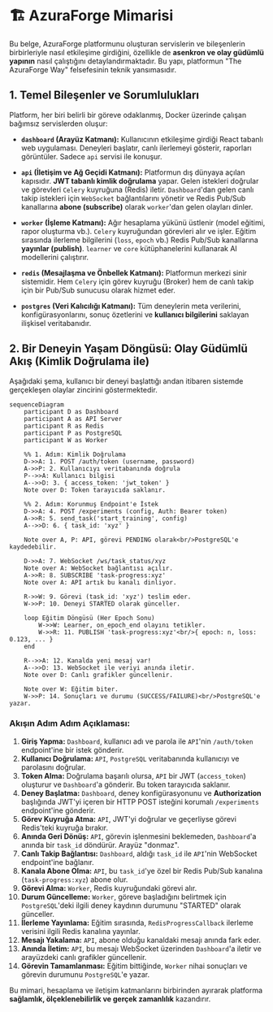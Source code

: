 # 🏗️ AzuraForge Mimarisi

Bu belge, AzuraForge platformunu oluşturan servislerin ve bileşenlerin birbirleriyle nasıl etkileşime girdiğini, özellikle de **asenkron ve olay güdümlü yapının** nasıl çalıştığını detaylandırmaktadır. Bu yapı, platformun "The AzuraForge Way" felsefesinin teknik yansımasıdır.

## 1. Temel Bileşenler ve Sorumlulukları

Platform, her biri belirli bir göreve odaklanmış, Docker üzerinde çalışan bağımsız servislerden oluşur:

*   **`dashboard` (Arayüz Katmanı):** Kullanıcının etkileşime girdiği React tabanlı web uygulaması. Deneyleri başlatır, canlı ilerlemeyi gösterir, raporları görüntüler. Sadece `api` servisi ile konuşur.

*   **`api` (İletişim ve Ağ Geçidi Katmanı):** Platformun dış dünyaya açılan kapısıdır. **JWT tabanlı kimlik doğrulama** yapar. Gelen istekleri doğrular ve görevleri `Celery` kuyruğuna (Redis) iletir. `Dashboard`'dan gelen canlı takip istekleri için `WebSocket` bağlantılarını yönetir ve Redis Pub/Sub kanallarına **abone (subscribe)** olarak `worker`'dan gelen olayları dinler.

*   **`worker` (İşleme Katmanı):** Ağır hesaplama yükünü üstlenir (model eğitimi, rapor oluşturma vb.). `Celery` kuyruğundan görevleri alır ve işler. Eğitim sırasında ilerleme bilgilerini (`loss`, `epoch` vb.) Redis Pub/Sub kanallarına **yayınlar (publish)**. `learner` ve `core` kütüphanelerini kullanarak AI modellerini çalıştırır.

*   **`redis` (Mesajlaşma ve Önbellek Katmanı):** Platformun merkezi sinir sistemidir. Hem `Celery` için görev kuyruğu (Broker) hem de canlı takip için bir Pub/Sub sunucusu olarak hizmet eder.

*   **`postgres` (Veri Kalıcılığı Katmanı):** Tüm deneylerin meta verilerini, konfigürasyonlarını, sonuç özetlerini ve **kullanıcı bilgilerini** saklayan ilişkisel veritabanıdır.

## 2. Bir Deneyin Yaşam Döngüsü: Olay Güdümlü Akış (Kimlik Doğrulama ile)

Aşağıdaki şema, kullanıcı bir deneyi başlattığı andan itibaren sistemde gerçekleşen olaylar zincirini göstermektedir.

```mermaid
sequenceDiagram
    participant D as Dashboard
    participant A as API Server
    participant R as Redis
    participant P as PostgreSQL
    participant W as Worker

    %% 1. Adım: Kimlik Doğrulama
    D->>A: 1. POST /auth/token (username, password)
    A->>P: 2. Kullanıcıyı veritabanında doğrula
    P-->>A: Kullanıcı bilgisi
    A-->>D: 3. { access_token: 'jwt_token' }
    Note over D: Token tarayıcıda saklanır.

    %% 2. Adım: Korunmuş Endpoint'e İstek
    D->>A: 4. POST /experiments (config, Auth: Bearer token)
    A->>R: 5. send_task('start_training', config)
    A-->>D: 6. { task_id: 'xyz' }

    Note over A, P: API, görevi PENDING olarak<br/>PostgreSQL'e kaydedebilir.

    D->>A: 7. WebSocket /ws/task_status/xyz
    Note over A: WebSocket bağlantısı açılır.
    A->>R: 8. SUBSCRIBE 'task-progress:xyz'
    Note over A: API artık bu kanalı dinliyor.

    R->>W: 9. Görevi (task_id: 'xyz') teslim eder.
    W->>P: 10. Deneyi STARTED olarak günceller.
    
    loop Eğitim Döngüsü (Her Epoch Sonu)
        W->>W: Learner, on_epoch_end olayını tetikler.
        W->>R: 11. PUBLISH 'task-progress:xyz'<br/>{ epoch: n, loss: 0.123, ... }
    end

    R-->>A: 12. Kanalda yeni mesaj var!
    A-->>D: 13. WebSocket ile veriyi anında iletir.
    Note over D: Canlı grafikler güncellenir.
    
    Note over W: Eğitim biter.
    W->>P: 14. Sonuçları ve durumu (SUCCESS/FAILURE)<br/>PostgreSQL'e yazar.
```

### Akışın Adım Adım Açıklaması:

1.  **Giriş Yapma:** `Dashboard`, kullanıcı adı ve parola ile `API`'nin `/auth/token` endpoint'ine bir istek gönderir.
2.  **Kullanıcı Doğrulama:** `API`, `PostgreSQL` veritabanında kullanıcıyı ve parolasını doğrular.
3.  **Token Alma:** Doğrulama başarılı olursa, `API` bir JWT (`access_token`) oluşturur ve `Dashboard`'a gönderir. Bu token tarayıcıda saklanır.
4.  **Deney Başlatma:** `Dashboard`, deney konfigürasyonunu ve **Authorization** başlığında JWT'yi içeren bir HTTP POST isteğini korumalı `/experiments` endpoint'ine gönderir.
5.  **Görev Kuyruğa Atma:** `API`, JWT'yi doğrular ve geçerliyse görevi Redis'teki kuyruğa bırakır.
6.  **Anında Geri Dönüş:** `API`, görevin işlenmesini beklemeden, `Dashboard`'a anında bir `task_id` döndürür. Arayüz "donmaz".
7.  **Canlı Takip Bağlantısı:** `Dashboard`, aldığı `task_id` ile `API`'nin WebSocket endpoint'ine bağlanır.
8.  **Kanala Abone Olma:** `API`, bu `task_id`'ye özel bir Redis Pub/Sub kanalına (`task-progress:xyz`) abone olur.
9.  **Görevi Alma:** `Worker`, Redis kuyruğundaki görevi alır.
10. **Durum Güncelleme:** `Worker`, göreve başladığını belirtmek için `PostgreSQL`'deki ilgili deney kaydının durumunu "STARTED" olarak günceller.
11. **İlerleme Yayınlama:** Eğitim sırasında, `RedisProgressCallback` ilerleme verisini ilgili Redis kanalına yayınlar.
12. **Mesajı Yakalama:** `API`, abone olduğu kanaldaki mesajı anında fark eder.
13. **Anında İletim:** `API`, bu mesajı WebSocket üzerinden `Dashboard`'a iletir ve arayüzdeki canlı grafikler güncellenir.
14. **Görevin Tamamlanması:** Eğitim bittiğinde, `Worker` nihai sonuçları ve görevin durumunu `PostgreSQL`'e yazar.

Bu mimari, hesaplama ve iletişim katmanlarını birbirinden ayırarak platforma **sağlamlık, ölçeklenebilirlik ve gerçek zamanlılık** kazandırır.
